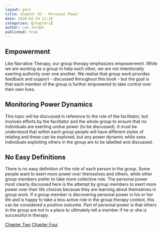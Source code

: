 ```yaml
---
layout: post
title: Chapter 03 - Personal Power
date: 2020-04-29 11:10
categories: [chapters]
author: Lee Jordan
published: true
---
```


<h2>Empowerment</h2>

Like Narrative Therapy, our group therapy emphasizes empowerment. While we are working as a group to help each other, we are not intentionally exerting authority over one another. We realise that group work provides feedback and support - discussed throughout this book - but the goal is that each member of the group is further empowered to take control over their own lives.

<h2>Monitoring Power Dynamics</h2>

This topic will be discussed in reference to the role of the facilitator, but involves efforts by the facilitator and the whole group to ensure that no individuals are exerting undue power (to be discussed). It must be understood that within each group people will have different styles of relating and these can be explored, but any power dynamic while sees individuals exploiting others in the group are to be labelled and discussed. 

<h2>No Easy Definitions</h2>

There is no easy definition of the role of each person in the group. Some people want to exert more power over themselves and others, while other group members prefer to take more collective role. The personal power most clearly discussed here is the attempt by group members to exert more power over their life choices because they are learning about themselves in group work. If a group member is discovering personal power in his or her life and is happy to take a less active role in the group therapy context, this can be considered a positive outcome. Part of personal power is that others in the group are not in a place to ultimately tell a member if he or she is successful in therapy.


<div class="pagination">
    <a class="pagination-item older" href="https://therapy.geraldleejordan.com/chapter-02/">Chapter Two</a>
      <a class="pagination-item newer" href="https://therapy.geraldleejordan.com/chapter-04/">Chapter Four</a>
</div>
